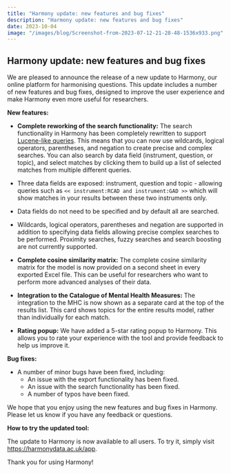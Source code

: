 ```yaml
---
title: "Harmony update: new features and bug fixes"
description: "Harmony update: new features and bug fixes"
date: 2023-10-04
image: "/images/blog/Screenshot-from-2023-07-12-21-28-48-1536x933.png"
---
```


## Harmony update: new features and bug fixes

We are pleased to announce the release of a new update to Harmony, our online platform for harmonising questions. This update includes a number of new features and bug fixes, designed to improve the user experience and make Harmony even more useful for researchers.

**New features:**

* **Complete reworking of the search functionality:** The search functionality in Harmony has been completely rewritten to support [Lucene-like queries](http://lucenetutorial.com/lucene-query-syntax.html). This means that you can now use wildcards, logical operators, parentheses, and negation to create precise and complex searches. You can also search by data field (instrument, question, or topic), and select matches by clicking them to build up a list of selected matches from multiple different queries.

* Three data fields are exposed: instrument, question and topic - allowing queries such as `<< instrument:RCAD and instrument:GAD >>` which will show matches in your results between these two instruments only.
* Data fields do not need to be specified and by default all are searched.
* Wildcards, logical operators, parentheses and negation are supported in addition to specifying data fields allowing precise complex searches to be performed. Proximity searches, fuzzy searches and search boosting are not currently supported.

* **Complete cosine similarity matrix:** The complete cosine similarity matrix for the model is now provided on a second sheet in every exported Excel file. This can be useful for researchers who want to perform more advanced analyses of their data.
* **Integration to the Catalogue of Mental Health Measures:** The integration to the MHC is now shown as a separate card at the top of the results list. This card shows topics for the entire results model, rather than individually for each match.
* **Rating popup:** We have added a 5-star rating popup to Harmony. This allows you to rate your experience with the tool and provide feedback to help us improve it. 

**Bug fixes:**

* A number of minor bugs have been fixed, including:
    * An issue with the export functionality has been fixed.
    * An issue with the search functionality has been fixed.
    * A number of typos have been fixed.

We hope that you enjoy using the new features and bug fixes in Harmony. Please let us know if you have any feedback or questions.

**How to try the updated tool:**

The update to Harmony is now available to all users. To try it, simply visit https://harmonydata.ac.uk/app.

Thank you for using Harmony!

